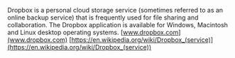 Dropbox is a personal cloud storage service (sometimes referred to as an online backup service) that is frequently used for file sharing and collaboration. The Dropbox application is available for Windows, Macintosh and Linux desktop operating systems.
[www.dropbox.com](www.dropbox.com)
[https://en.wikipedia.org/wiki/Dropbox_(service)](https://en.wikipedia.org/wiki/Dropbox_(service))